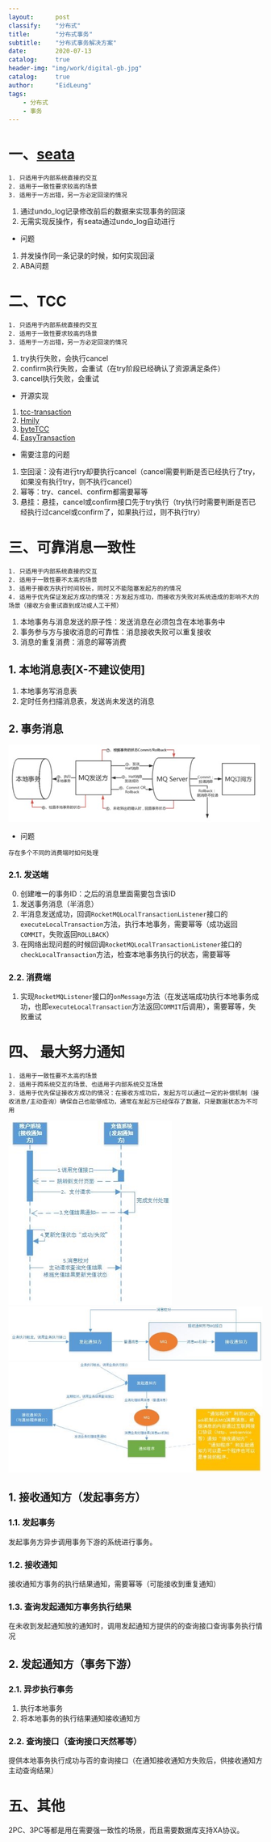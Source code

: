 ```yaml
---
layout:      post
classify:    "分布式"
title:       "分布式事务"
subtitle:    "分布式事务解决方案"
date:        2020-07-13
catalog:     true
header-img: "img/work/digital-gb.jpg"
catalog:     true
author:      "EidLeung"
tags:
    - 分布式
    - 事务
---
```



# 一、[seata](http://seata.io/en-us/index.html)
```
1. 只适用于内部系统直接的交互
2. 适用于一致性要求较高的场景
3. 适用于一方出错，另一方必定回滚的情况
```
1. 通过undo_log记录修改前后的数据来实现事务的回滚
2. 无需实现反操作，有seata通过undo_log自动进行

- 问题  
1. 并发操作同一条记录的时候，如何实现回滚
2. ABA问题

# 二、TCC
```
1. 只适用于内部系统直接的交互
2. 适用于一致性要求较高的场景
3. 适用于一方出错，另一方必定回滚的情况
```
1. try执行失败，会执行cancel
2. confirm执行失败，会重试（在try阶段已经确认了资源满足条件）
3. cancel执行失败，会重试

- 开源实现
1. [tcc-transaction](https://github.com/changmingxie/tcc-transaction)
2. [Hmily](https://github.com/yu199195/hmily)
3. [byteTCC](https://github.com/liuyangming/ByteTCC)
4. [EasyTransaction](https://github.com/QNJR-GROUP/EasyTransaction)

- 需要注意的问题
1. 空回滚：没有进行try却要执行cancel（cancel需要判断是否已经执行了try，如果没有执行try，则不执行cancel）
2. 幂等：try、cancel、confirm都需要幂等
3. 悬挂：悬挂，cancel或confirm接口先于try执行（try执行时需要判断是否已经执行过cancel或confirm了，如果执行过，则不执行try）

# 三、可靠消息一致性
```
1. 只适用于内部系统直接的交互
2. 适用于一致性要不太高的场景
3. 适用于接收方执行时间较长，同时又不能阻塞发起方的的情况
4. 适用于优先保证发起方成功的情况：方发起方成功，而接收方失败对系统造成的影响不大的场景（接收方会重试直到成功或人工干预）
```
1. 本地事务与消息发送的原子性：发送消息在必须包含在本地事务中
2. 事务参与方与接收消息的可靠性：消息接收失败可以重复接收
3. 消息的重复消费：消息的幂等消费

## 1. 本地消息表[X-不建议使用]
1. 本地事务写消息表
2. 定时任务扫描消息表，发送尚未发送的消息

## 2. 事务消息
![RocketMQ事务消息](/img/doc/message.png)
- 问题
```
存在多个不同的消费端时如何处理
```
### 2.1. 发送端
0. 创建唯一的事务ID：之后的消息里面需要包含该ID
1. 发送事务消息（半消息）
2. 半消息发送成功，回调`RocketMQLocalTransactionListener`接口的`executeLocalTransaction`方法，执行本地事务，需要幂等（成功返回`COMMIT`，失败返回`ROLLBACK`）
3. 在网络出现问题的时候回调`RocketMQLocalTransactionListener`接口的`checkLocalTransaction`方法，检查本地事务执行的状态，需要幂等

### 2.2. 消费端
1. 实现`RocketMQListener`接口的`onMessage`方法（在发送端成功执行本地事务成功，也即`executeLocalTransaction`方法返回`COMMIT`后调用），需要幂等，失败重试

# 四、 最大努力通知
```
1. 适用于一致性要不太高的场景
2. 适用于跨系统交互的场景、也适用于内部系统交互场景
3. 适用于优先保证接收方成功的情况：在接收方成功后，发起方可以通过一定的补偿机制（接收消息/主动查询）确保自己也能够成功，通常在发起方已经保存了数据，只是数据状态为不可用
```
![最大努力通知](/img/doc/notify.png)
![MQ的ACK实现最大努力通知](/img/doc/in_notify.png)
![通知系统+MQ](/img/doc/out_notify.png)
## 1. 接收通知方（发起事务方）
### 1.1. 发起事务
发起事务方异步调用事务下游的系统进行事务。

### 1.2. 接收通知
接收通知方事务的执行结果通知，需要幂等（可能接收到重复通知）

### 1.3. 查询发起通知方事务执行结果
在未收到发起通知放的通知时，调用发起通知方提供的的查询接口查询事务执行情况

## 2. 发起通知方（事务下游）
### 2.1. 异步执行事务
1. 执行本地事务
2. 将本地事务的执行结果通知接收通知方

### 2.2. 查询接口（查询接口天然幂等）
提供本地事务执行成功与否的查询接口（在通知接收通知方失败后，供接收通知方主动查询结果）

# 五、其他
2PC、3PC等都是用在需要强一致性的场景，而且需要数据库支持XA协议。
